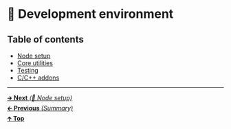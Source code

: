# 🤖 Development environment

## Table of contents

- [Node setup](node_setup.md)
- [Core utilities](core_utilities.md)
- [Testing](testing.md)
- [C/C++ addons](cpp_addons.md)

<hr>

[🡲 **Next** _(🤖 Node setup)_](node_setup.md)<br>
[🡰 **Previous** _(Summary)_](../summary.md)<br>
[🡱 **Top**](../../README.md#table-of-contents)<br>
